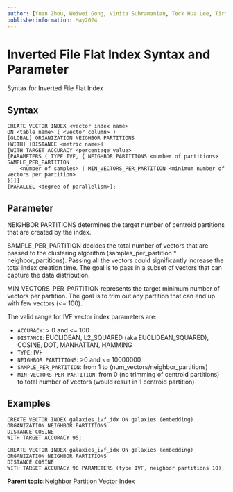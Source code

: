 ```yaml
---
author: [Yuan Zhou, Weiwei Gong, Vinita Subramanian, Teck Hua Lee, Tirthankar Lahiri, Shasank Chavan, Sebastian DeLaHoz, Roger Ford, Rohan Aggarwal, Mark Hornick, Malavika S P, Harichandan Roy, George Krupka, Doug Hood, Dinesh Das, David Jiang, Boriana Milenova, Bonnie Xia, Aurosish Mishra, Angela Amor, Agnivo Saha, Aleksandra Czarlinska, Ramya P, Usha Krishnamurthy, Tulika Das, Suresh Rajan, Sarika Surampudi, Sarah Hirschfeld, Prakash Jashnani, Jody Glover, Jessica True, Mamata Basapur, Maitreyee Chaliha, Gunjan Jain, Frederick Kush, Douglas Williams, Binika Kumar, Jean-Francois Verrier]
publisherinformation: May2024
---
```


# Inverted File Flat Index Syntax and Parameter

Syntax for Inverted File Flat Index

## Syntax

```
CREATE VECTOR INDEX <vector index name>
ON <table name> ( <vector column> )
[GLOBAL] ORGANIZATION NEIGHBOR PARTITIONS
[WITH] [DISTANCE <metric name>]
[WITH TARGET ACCURACY <percentage value> 
[PARAMETERS ( TYPE IVF, { NEIGHBOR PARTITIONS <number of partitions> | SAMPLE_PER_PARTITION
    <number of samples> | MIN_VECTORS_PER_PARTITION <minimum number of vectors per partition>
})]]
[PARALLEL <degree of parallelism>];
```

## Parameter

NEIGHBOR PARTITIONS determines the target number of centroid partitions that are created by the index.

SAMPLE\_PER\_PARTITION decides the total number of vectors that are passed to the clustering algorithm \(samples\_per\_partition \* neighbor\_partitions\). Passing all the vectors could significantly increase the total index creation time. The goal is to pass in a subset of vectors that can capture the data distribution.

MIN\_VECTORS\_PER\_PARTITION represents the target minimum number of vectors per partition. The goal is to trim out any partition that can end up with few vectors \(<= 100\).

The valid range for IVF vector index parameters are:

-   `ACCURACY`: \> 0 and <= 100
-   `DISTANCE`: EUCLIDEAN, L2\_SQUARED \(aka EUCLIDEAN\_SQUARED\), COSINE, DOT, MANHATTAN, HAMMING
-   `TYPE`: IVF
-   `NEIGHBOR PARTITIONS`: \>0 and <= 10000000
-   `SAMPLE_PER_PARTITION`: from 1 to \(num\_vectors/neighbor\_partitions\)
-   `MIN_VECTORS_PER_PARTITION`: from 0 \(no trimming of centroid partitions\) to total number of vectors \(would result in 1 centroid partition\)

## Examples

```
CREATE VECTOR INDEX galaxies_ivf_idx ON galaxies (embedding) ORGANIZATION NEIGHBOR PARTITIONS
DISTANCE COSINE
WITH TARGET ACCURACY 95;

CREATE VECTOR INDEX galaxies_ivf_idx ON galaxies (embedding) ORGANIZATION NEIGHBOR PARTITIONS
DISTANCE COSINE
WITH TARGET ACCURACY 90 PARAMETERS (type IVF, neighbor partitions 10);

```

**Parent topic:**[Neighbor Partition Vector Index](GUID-F01AA4A5-8878-4C0B-B4FC-EBB4077A9A74.md)

